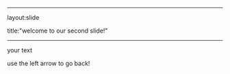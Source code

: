 

---

layout:slide

title:"welcome to our second slide!"

---

your text

use the left arrow to go back!
